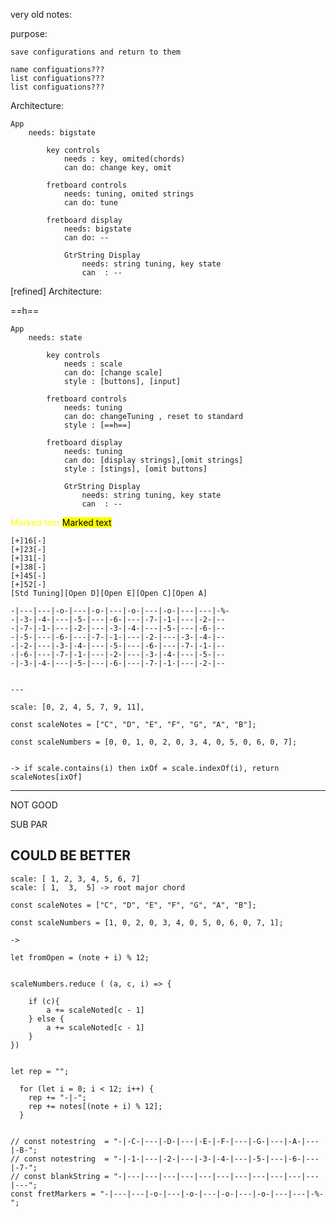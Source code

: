 
very old notes:

purpose:

    save configurations and return to them

    name configuations???
    list configuations???
    list configuations???


Architecture:

    App
        needs: bigstate

            key controls
                needs : key, omited(chords)
                can do: change key, omit  

            fretboard controls
                needs: tuning, omited strings
                can do: tune  

            fretboard display
                needs: bigstate
                can do: --

                GtrString Display
                    needs: string tuning, key state
                    can  : --

[refined]
Architecture:

==h==

    App
        needs: state

            key controls
                needs : scale
                can do: [change scale]
                style : [buttons], [input]

            fretboard controls
                needs: tuning
                can do: changeTuning , reset to standard
                style : [==h==]

            fretboard display
                needs: tuning
                can do: [display strings],[omit strings]
                style : [stings], [omit buttons]

                GtrString Display
                    needs: string tuning, key state
                    can  : --


<span style="color: #FFFF00">Marked text</span>
<mark>Marked text</mark>

```
[+]16[-]
[+]23[-]
[+]31[-]
[+]38[-]
[+]45[-]
[+]52[-]
[Std Tuning][Open D][Open E][Open C][Open A]

-|---|---|-o-|---|-o-|---|-o-|---|-o-|---|---|-%-
-|-3-|-4-|---|-5-|---|-6-|---|-7-|-1-|---|-2-|--
-|-7-|-1-|---|-2-|---|-3-|-4-|---|-5-|---|-6-|--
-|-5-|---|-6-|---|-7-|-1-|---|-2-|---|-3-|-4-|--
-|-2-|---|-3-|-4-|---|-5-|---|-6-|---|-7-|-1-|--
-|-6-|---|-7-|-1-|---|-2-|---|-3-|-4-|---|-5-|--
-|-3-|-4-|---|-5-|---|-6-|---|-7-|-1-|---|-2-|--


---

scale: [0, 2, 4, 5, 7, 9, 11],

const scaleNotes = ["C", "D", "E", "F", "G", "A", "B"];

const scaleNumbers = [0, 0, 1, 0, 2, 0, 3, 4, 0, 5, 0, 6, 0, 7];


-> if scale.contains(i) then ixOf = scale.indexOf(i), return scaleNotes[ixOf]
```

***
NOT GOOD

SUB PAR

COULD BE BETTER
---
```
scale: [ 1, 2, 3, 4, 5, 6, 7]
scale: [ 1,  3,  5] -> root major chord

const scaleNotes = ["C", "D", "E", "F", "G", "A", "B"];

const scaleNumbers = [1, 0, 2, 0, 3, 4, 0, 5, 0, 6, 0, 7, 1];

->  

let fromOpen = (note + i) % 12;


scaleNumbers.reduce ( (a, c, i) => {
    
    if (c){
        a += scaleNoted[c - 1]
    } else {
        a += scaleNoted[c - 1]
    }
})


let rep = "";

  for (let i = 0; i < 12; i++) {
    rep += "-|-";
    rep += notes[(note + i) % 12];
  }


// const notestring  = "-|-C-|---|-D-|---|-E-|-F-|---|-G-|---|-A-|---|-B-";
// const notestring  = "-|-1-|---|-2-|---|-3-|-4-|---|-5-|---|-6-|---|-7-";
// const blankString = "-|---|---|---|---|---|---|---|---|---|---|---|---";
const fretMarkers = "-|---|---|-o-|---|-o-|---|-o-|---|-o-|---|---|-%-";

```

